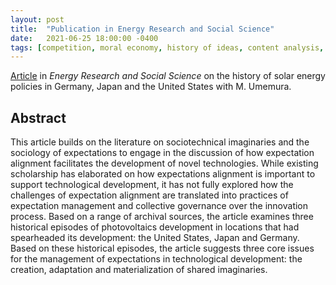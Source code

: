 ```yaml
---
layout: post
title:  "Publication in Energy Research and Social Science"
date:   2021-06-25 18:00:00 -0400
tags: [competition, moral economy, history of ideas, content analysis, mittelstand]
---
```


[Article](https://authors.elsevier.com/c/1dOmD_oMjTBzWk) in *Energy Research and Social Science* on the history of solar energy policies in Germany, Japan and the United States with M. Umemura.

<!--more-->

## Abstract

This article builds on the literature on sociotechnical imaginaries and the sociology of expectations to engage in the discussion of how expectation alignment facilitates the development of novel technologies. While existing scholarship has elaborated on how expectations alignment is important to support technological development, it has not fully explored how the challenges of expectation alignment are translated into practices of expectation management and collective governance over the innovation process. Based on a range of archival sources, the article examines three historical episodes of photovoltaics development in locations that had spearheaded its development: the United States, Japan and Germany. Based on these historical episodes, the article suggests three core issues for the management of expectations in technological development: the creation, adaptation and materialization of shared imaginaries.